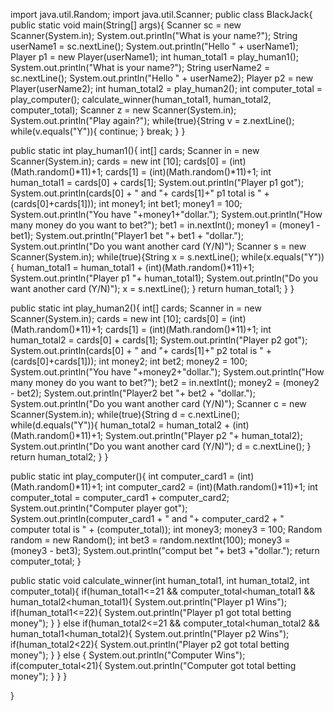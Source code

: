 import java.util.Random;
import java.util.Scanner;
public class BlackJack{
  public static void main(String[] args){
    Scanner sc = new Scanner(System.in);
    System.out.println("What is your name?");
    String userName1 = sc.nextLine();
    System.out.println("Hello " + userName1);
    Player p1 = new Player(userName1);
    int human_total1 = play_human1();
    System.out.println("What is your name?");
    String userName2 = sc.nextLine();
    System.out.println("Hello " + userName2);
    Player p2 = new Player(userName2);
    int human_total2 = play_human2();
    int computer_total = play_computer();
    calculate_winner(human_total1, human_total2, computer_total);
    Scanner z = new Scanner(System.in);
    System.out.println("Play again?");
    while(true){String v = z.nextLine();
    while(v.equals("Y")){
      continue;
    }
    break;
    }
  }
  
  public static int play_human1(){
    int[] cards;
    Scanner in = new Scanner(System.in);
    cards = new int [10];
    cards[0] = (int)(Math.random()*11)+1;
    cards[1] = (int)(Math.random()*11)+1;
    int human_total1 = cards[0] + cards[1];
    System.out.println("Player p1 got");
    System.out.println(cards[0] + " and "+ cards[1]+"   p1 total is " + (cards[0]+cards[1]));
    int money1;
    int bet1;
    money1 = 100;
    System.out.println("You have "+money1+"dollar.");
    System.out.println("How many money do you want to bet?");
    bet1 = in.nextInt();
    money1 = (money1 - bet1);
    System.out.println("Player1 bet "+ bet1 + "dollar.");
    System.out.println("Do you want another card (Y/N)");
    Scanner s = new Scanner(System.in);
    while(true){String x = s.nextLine();
    while(x.equals("Y")){
      human_total1 = human_total1 + (int)(Math.random()*11)+1;
      System.out.println("Player p1 "+ human_total1);
      System.out.println("Do you want another card (Y/N)");
      x = s.nextLine();
    }
    return human_total1;
    }
  }
  
  public static int play_human2(){
    int[] cards;
    Scanner in = new Scanner(System.in);
    cards = new int [10];
    cards[0] = (int)(Math.random()*11)+1;
    cards[1] = (int)(Math.random()*11)+1;
    int human_total2 = cards[0] + cards[1];
    System.out.println("Player p2 got");
    System.out.println(cards[0] + " and "+ cards[1]+"   p2 total is " + (cards[0]+cards[1]));
    int money2;
    int bet2;
    money2 = 100;
    System.out.println("You have "+money2+"dollar.");
    System.out.println("How many money do you want to bet?");
    bet2 = in.nextInt();
    money2 = (money2 - bet2);
    System.out.println("Player2 bet "+ bet2 + "dollar.");
    System.out.println("Do you want another card (Y/N)");
    Scanner c = new Scanner(System.in);
    while(true){String d = c.nextLine();
      while(d.equals("Y")){
        human_total2 = human_total2 + (int)(Math.random()*11)+1;
        System.out.println("Player p2 "+ human_total2);
        System.out.println("Do you want another card (Y/N)");
        d = c.nextLine();
      }
      return human_total2;
    }
   }
  
  public static int play_computer(){
    int computer_card1 = (int)(Math.random()*11)+1;
    int computer_card2 = (int)(Math.random()*11)+1;
    int computer_total = computer_card1 + computer_card2;
    System.out.println("Computer player got");
    System.out.println(computer_card1 + " and "+ computer_card2 + "   computer total is " + (computer_total));
    int money3;
    money3 = 100;
    Random random = new Random();
    int bet3 = random.nextInt(100);
    money3 = (money3 - bet3);
    System.out.println("comput bet "+ bet3 +"dollar.");
    return computer_total; 
  }
  
  public static void calculate_winner(int human_total1, int human_total2, int computer_total){
    if(human_total1<=21 && computer_total<human_total1 && human_total2<human_total1){
      System.out.println("Player p1 Wins");
      if(human_total1<=22){
        System.out.println("Player p1 got total betting money");
      }
    }
    else if(human_total2<=21 && computer_total<human_total2 && human_total1<human_total2){
      System.out.println("Player p2 Wins");
      if(human_total2<22){
        System.out.println("Player p2 got total betting money");
      }
    }
      else {
      System.out.println("Computer Wins");
      if(computer_total<21){
        System.out.println("Computer got total betting money");
      }
    }
  }

}
